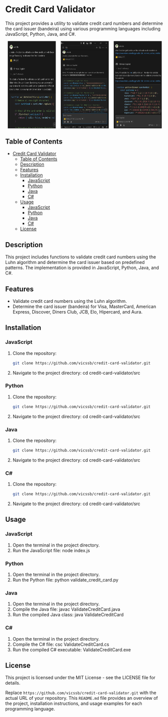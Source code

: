 # Credit Card Validator

This project provides a utility to validate credit card numbers and determine the card issuer (bandeira) using various programming languages including JavaScript, Python, Java, and C#.

<div style="display: flex; justify-content: space-around;">
  <img src="./assets/t0.png" alt="t0" style="width: 30%;">
  <img src="./assets/t1.png" alt="t1" style="width: 30%;">
  <img src="./assets/t2.png" alt="t2" style="width: 30%;">
</div>

## Table of Contents

- [Credit Card Validator](#credit-card-validator)
  - [Table of Contents](#table-of-contents)
  - [Description](#description)
  - [Features](#features)
  - [Installation](#installation)
    - [JavaScript](#javascript)
    - [Python](#python)
    - [Java](#java)
    - [C#](#c)
  - [Usage](#usage)
    - [JavaScript](#javascript-1)
    - [Python](#python-1)
    - [Java](#java-1)
    - [C#](#c-1)
  - [License](#license)

## Description

This project includes functions to validate credit card numbers using the Luhn algorithm and determine the card issuer based on predefined patterns. The implementation is provided in JavaScript, Python, Java, and C#.

## Features

- Validate credit card numbers using the Luhn algorithm.
- Determine the card issuer (bandeira) for Visa, MasterCard, American Express, Discover, Diners Club, JCB, Elo, Hipercard, and Aura.

## Installation

### JavaScript

1. Clone the repository:
   ```sh
   git clone https://github.com/vicssb/credit-card-validator.git

2. Navigate to the project directory:
        cd credit-card-validator/src

### Python

1. Clone the repository:
   ```sh
   git clone https://github.com/vicssb/credit-card-validator.git

2. Navigate to the project directory:
        cd credit-card-validator/src

### Java

1. Clone the repository:
   ```sh
   git clone https://github.com/vicssb/credit-card-validator.git

2. Navigate to the project directory:
        cd credit-card-validator/src

### C#

1. Clone the repository:
   ```sh
   git clone https://github.com/vicssb/credit-card-validator.git

2. Navigate to the project directory:
        cd credit-card-validator/src

## Usage


### JavaScript
1. Open the terminal in the project directory.
2. Run the JavaScript file:
        node index.js

### Python
1. Open the terminal in the project directory.
2. Run the Python file:
    python validate_credit_card.py

### Java
1. Open the terminal in the project directory.
2. Compile the Java file:
    javac ValidateCreditCard.java
3. Run the compiled Java class:
    java ValidateCreditCard

### C#
1. Open the terminal in the project directory.
2. Compile the C# file:
    csc ValidateCreditCard.cs
3. Run the compiled C# executable:
    ValidateCreditCard.exe


## License
This project is licensed under the MIT License - see the LICENSE file for details.


Replace `https://github.com/vicssb/credit-card-validator.git` with the actual URL of your repository. This `README.md` file provides an overview of the project, installation instructions, and usage examples for each programming language.
